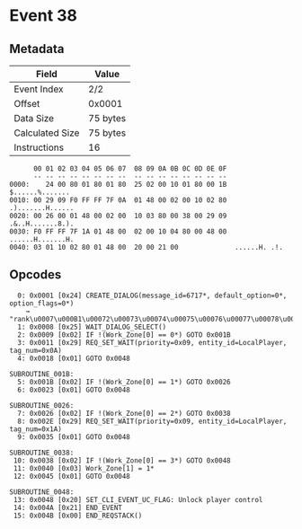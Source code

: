 # Event 38

## Metadata

| Field           | Value    |
|-----------------|----------|
| Event Index     | 2/2      |
| Offset          | 0x0001   |
| Data Size       | 75 bytes |
| Calculated Size | 75 bytes |
| Instructions    | 16       |

```
      00 01 02 03 04 05 06 07  08 09 0A 0B 0C 0D 0E 0F
      -- -- -- -- -- -- -- --  -- -- -- -- -- -- -- --
0000:    24 00 80 01 80 01 80  25 02 00 10 01 80 00 1B   $......%.......
0010: 00 29 09 F0 FF FF 7F 0A  01 48 00 02 00 10 02 80  .).......H......
0020: 00 26 00 01 48 00 02 00  10 03 80 00 38 00 29 09  .&..H.......8.).
0030: F0 FF FF 7F 1A 01 48 00  02 00 10 04 80 00 48 00  ......H.......H.
0040: 03 01 10 02 80 01 48 00  20 00 21 00              ......H. .!.    
```

## Opcodes

```
  0: 0x0001 [0x24] CREATE_DIALOG(message_id=6717*, default_option=0*, option_flags=0*)
    → "rank\u0007\u000B1\u00072\u00073\u00074\u00075\u00076\u00077\u00078\u00079\u000710\u007F1\u0000\u0007"
  1: 0x0008 [0x25] WAIT_DIALOG_SELECT()
  2: 0x0009 [0x02] IF !(Work_Zone[0] == 0*) GOTO 0x001B
  3: 0x0011 [0x29] REQ_SET_WAIT(priority=0x09, entity_id=LocalPlayer, tag_num=0x0A)
  4: 0x0018 [0x01] GOTO 0x0048

SUBROUTINE_001B:
  5: 0x001B [0x02] IF !(Work_Zone[0] == 1*) GOTO 0x0026
  6: 0x0023 [0x01] GOTO 0x0048

SUBROUTINE_0026:
  7: 0x0026 [0x02] IF !(Work_Zone[0] == 2*) GOTO 0x0038
  8: 0x002E [0x29] REQ_SET_WAIT(priority=0x09, entity_id=LocalPlayer, tag_num=0x1A)
  9: 0x0035 [0x01] GOTO 0x0048

SUBROUTINE_0038:
 10: 0x0038 [0x02] IF !(Work_Zone[0] == 3*) GOTO 0x0048
 11: 0x0040 [0x03] Work_Zone[1] = 1*
 12: 0x0045 [0x01] GOTO 0x0048

SUBROUTINE_0048:
 13: 0x0048 [0x20] SET_CLI_EVENT_UC_FLAG: Unlock player control
 14: 0x004A [0x21] END_EVENT
 15: 0x004B [0x00] END_REQSTACK()
```
